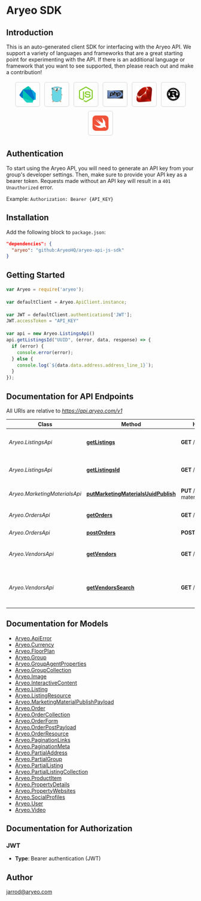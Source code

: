 # Aryeo SDK

## Introduction

This is an auto-generated client SDK for interfacing with the Aryeo API. We support a variety of languages and frameworks that are a great starting point for experimenting with the API. If there is an additional language or framework that you want to see supported, then please reach out and make a contribution!

<p align="center"> <a href="https://github.com/AryeoHQ/aryeo-api-dart-sdk"><img src="https://raw.githubusercontent.com/AryeoHQ/aryeo-api-docs/master/public/images/dart.svg" alt="Dart" width="44" style="padding:10px;border: 1px solid #d3d3d3;border-radius: 5px;margin:4px;"/></a> <a href="https://github.com/AryeoHQ/aryeo-api-go-sdk"><img src="https://raw.githubusercontent.com/AryeoHQ/aryeo-api-docs/master/public/images/go.svg" alt="Go" width="44" style="padding:10px;border: 1px solid #d3d3d3;border-radius: 5px;margin:4px;"/></a> <a href="https://github.com/AryeoHQ/aryeo-api-js-sdk"><img src="https://raw.githubusercontent.com/AryeoHQ/aryeo-api-docs/master/public/images/js.svg" alt="Node JS" width="44" style="padding:10px;border: 1px solid #d3d3d3;border-radius: 5px;margin:4px;"/></a> <a href="https://github.com/AryeoHQ/aryeo-api-php-sdk"><img src="https://raw.githubusercontent.com/AryeoHQ/aryeo-api-docs/master/public/images/php.svg" alt="PHP" width="44" style="padding:10px;border: 1px solid #d3d3d3;border-radius: 5px;margin:4px;"/></a> <a href="https://github.com/AryeoHQ/aryeo-api-ruby-sdk"><img src="https://raw.githubusercontent.com/AryeoHQ/aryeo-api-docs/master/public/images/ruby.svg" alt="Ruby" width="44" style="padding:10px;border: 1px solid #d3d3d3;border-radius: 5px;margin:4px;"/></a> <a href="https://github.com/AryeoHQ/aryeo-api-rust-sdk"><img src="https://raw.githubusercontent.com/AryeoHQ/aryeo-api-docs/master/public/images/rust.svg" alt="Rust" width="44" style="padding:10px;border: 1px solid #d3d3d3;border-radius: 5px;margin:4px;"/></a> <a href="https://github.com/AryeoHQ/aryeo-api-swift-sdk"><img src="https://raw.githubusercontent.com/AryeoHQ/aryeo-api-docs/master/public/images/swift.svg" alt="Swift" width="44" style="padding:10px;border: 1px solid #d3d3d3;border-radius: 5px;margin:4px;"/></a> </p>

## Authentication

To start using the Aryeo API, you will need to generate an API key from your group's developer settings. Then, make sure to provide your API key as a bearer token. Requests made without an API key will result in a `401 Unauthorized` error.

Example: `Authorization: Bearer {API_KEY}`

## Installation

Add the following block to `package.json`:

```json
"dependencies": {
  "aryeo": "github:AryeoHQ/aryeo-api-js-sdk"
}
```

## Getting Started

```js
var Aryeo = require('aryeo');

var defaultClient = Aryeo.ApiClient.instance;

var JWT = defaultClient.authentications['JWT'];
JWT.accessToken = "API_KEY"

var api = new Aryeo.ListingsApi()
api.getListingsId("UUID", (error, data, response) => {
  if (error) {
    console.error(error);
  } else {
    console.log(`${data.data.address.address_line_1}`);
  }
});
```

## Documentation for API Endpoints

All URIs are relative to *https://api.aryeo.com/v1*

Class | Method | HTTP request | Description
------------ | ------------- | ------------- | -------------
*Aryeo.ListingsApi* | [**getListings**](docs/ListingsApi.md#getListings) | **GET** /listings | Get the listings available to a group.
*Aryeo.ListingsApi* | [**getListingsId**](docs/ListingsApi.md#getListingsId) | **GET** /listings/{id} | Get information about a listing.
*Aryeo.MarketingMaterialsApi* | [**putMarketingMaterialsUuidPublish**](docs/MarketingMaterialsApi.md#putMarketingMaterialsUuidPublish) | **PUT** /marketing-materials/{uuid}/publish | Publish a marketing material.
*Aryeo.OrdersApi* | [**getOrders**](docs/OrdersApi.md#getOrders) | **GET** /orders | Get orders available to a group.
*Aryeo.OrdersApi* | [**postOrders**](docs/OrdersApi.md#postOrders) | **POST** /orders | Create an order.
*Aryeo.VendorsApi* | [**getVendors**](docs/VendorsApi.md#getVendors) | **GET** /vendors | Get vendors available to a group.
*Aryeo.VendorsApi* | [**getVendorsSearch**](docs/VendorsApi.md#getVendorsSearch) | **GET** /vendors/search | Get vendors that can be added to the group&#39;s vendor list.


## Documentation for Models

 - [Aryeo.ApiError](docs/ApiError.md)
 - [Aryeo.Currency](docs/Currency.md)
 - [Aryeo.FloorPlan](docs/FloorPlan.md)
 - [Aryeo.Group](docs/Group.md)
 - [Aryeo.GroupAgentProperties](docs/GroupAgentProperties.md)
 - [Aryeo.GroupCollection](docs/GroupCollection.md)
 - [Aryeo.Image](docs/Image.md)
 - [Aryeo.InteractiveContent](docs/InteractiveContent.md)
 - [Aryeo.Listing](docs/Listing.md)
 - [Aryeo.ListingResource](docs/ListingResource.md)
 - [Aryeo.MarketingMaterialPublishPayload](docs/MarketingMaterialPublishPayload.md)
 - [Aryeo.Order](docs/Order.md)
 - [Aryeo.OrderCollection](docs/OrderCollection.md)
 - [Aryeo.OrderForm](docs/OrderForm.md)
 - [Aryeo.OrderPostPayload](docs/OrderPostPayload.md)
 - [Aryeo.OrderResource](docs/OrderResource.md)
 - [Aryeo.PaginationLinks](docs/PaginationLinks.md)
 - [Aryeo.PaginationMeta](docs/PaginationMeta.md)
 - [Aryeo.PartialAddress](docs/PartialAddress.md)
 - [Aryeo.PartialGroup](docs/PartialGroup.md)
 - [Aryeo.PartialListing](docs/PartialListing.md)
 - [Aryeo.PartialListingCollection](docs/PartialListingCollection.md)
 - [Aryeo.ProductItem](docs/ProductItem.md)
 - [Aryeo.PropertyDetails](docs/PropertyDetails.md)
 - [Aryeo.PropertyWebsites](docs/PropertyWebsites.md)
 - [Aryeo.SocialProfiles](docs/SocialProfiles.md)
 - [Aryeo.User](docs/User.md)
 - [Aryeo.Video](docs/Video.md)


## Documentation for Authorization



### JWT

- **Type**: Bearer authentication (JWT)


## Author

jarrod@aryeo.com
